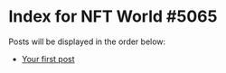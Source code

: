 # Index for NFT World #5065
Posts will be displayed in the order below:

- [Your first post](./001-first.md)

